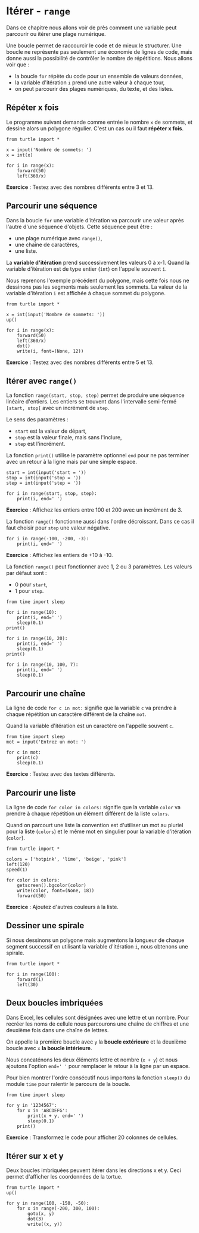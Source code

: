 # Itérer - `range`

Dans ce chapitre nous allons voir de près comment une variable peut parcourir ou itérer une plage numérique.

Une boucle permet de raccourcir le code et de mieux le structurer. 
Une boucle ne représente pas seulement une économie de lignes de code, mais donne aussi la possibilité de contrôler le nombre de répétitions. Nous allons voir que : 

- la boucle `for` répète du code pour un ensemble de valeurs données,
- la variable d'itération `i` prend une autre valeur à chaque tour,
- on peut parcourir des plages numériques, du texte, et des listes.

## Répéter x fois

Le programme suivant demande comme entrée le nombre `x` de sommets, et dessine alors un polygone régulier. C'est un cas ou il faut **répéter x fois**.

```{codeplay}
from turtle import *

x = input('Nombre de sommets: ')
x = int(x)

for i in range(x):
    forward(50)
    left(360/x)
```

**Exercice** : Testez avec des nombres différents entre 3 et 13.

## Parcourir une séquence

Dans la boucle `for` une variable d'itération va parcourir une valeur après l'autre d'une séquence d'objets. Cette séquence peut être :

- une plage numérique avec `range()`,
- une chaîne de caractères,
- une liste.

La **variable d'itération** prend successivement les valeurs 0 à x-1.
Quand la variable d'itération est de type entier (`int`) on l'appelle souvent `i`.

Nous reprenons l'exemple précédent du polygone, mais cette fois nous ne dessinons pas les segments mais seulement les sommets. La valeur de la variable d'itération `i` est affichée à chaque sommet du polygone.

```{codeplay}
from turtle import *

x = int(input('Nombre de sommets: '))
up()

for i in range(x):
    forward(50)
    left(360/x)
    dot()
    write(i, font=(None, 12))
```

**Exercice** : Testez avec des nombres différents entre 5 et 13.

## Itérer avec `range()`

La fonction `range(start, stop, step)` permet de produire une séquence linéaire d'entiers. Les entiers se trouvent dans l'intervalle semi-fermé `[start, stop[` avec un incrément de `step`.

Le sens des paramètres :

- `start` est la valeur de départ,
- `stop` est la valeur finale, mais sans l'inclure,
- `step` est l'incrément.

La fonction `print()` utilise le paramètre optionnel `end` pour ne pas terminer avec un retour à la ligne mais par une simple espace.

```{codeplay}
start = int(input('start = '))
stop = int(input('stop = '))
step = int(input('step = '))

for i in range(start, stop, step):
    print(i, end=' ')
```

**Exercice** : Affichez les entiers entre 100 et 200 avec un incrément de 3.

La fonction `range()` fonctionne aussi dans l'ordre décroissant. Dans ce cas il faut choisir pour `step` une valeur négative.

```{codeplay}
for i in range(-100, -200, -3):
    print(i, end=' ')
```

**Exercice** : Affichez les entiers de +10 à -10.

La fonction `range()` peut fonctionner avec 1, 2 ou 3 paramètres. Les valeurs par défaut sont :

- 0 pour `start`,
- 1 pour `step`.

```{codeplay}
from time import sleep

for i in range(10):
    print(i, end=' ')
    sleep(0.1)
print()

for i in range(10, 20):
    print(i, end=' ')
    sleep(0.1)
print()

for i in range(10, 100, 7):
    print(i, end=' ')
    sleep(0.1)
```

## Parcourir une chaîne

La ligne de code `for c in mot:` signifie que la variable `c` va prendre à chaque répétition un caractère différent de la chaîne `mot`.

Quand la variable d'itération est un caractère on l'appelle souvent `c`.

```{codeplay}
from time import sleep
mot = input('Entrez un mot: ')

for c in mot:
    print(c)
    sleep(0.1)
```

**Exercice** : Testez avec des textes différents.

## Parcourir une liste

La ligne de code `for color in colors:` signifie que la variable `color` va prendre à chaque répétition un élément différent de la liste `colors`.

Quand on parcourt une liste la convention est d'utiliser un mot au pluriel pour la liste (`colors`) et le même mot en singulier pour la variable d'itération (`color`).

```{codeplay}
from turtle import *

colors = ['hotpink', 'lime', 'beige', 'pink']
left(120)
speed(1)

for color in colors:
    getscreen().bgcolor(color)
    write(color, font=(None, 18))
    forward(50)
```

**Exercice** : Ajoutez d'autres couleurs à la liste.

## Dessiner une spirale

Si nous dessinons un polygone mais augmentons la longueur de chaque segment successif en utilisant la variable d'itération `i`, nous obtenons une spirale.

```{codeplay}
from turtle import *

for i in range(100):
    forward(i)
    left(30)
```

## Deux boucles imbriquées

Dans Excel, les cellules sont désignées avec une lettre et un nombre.
Pour recréer les noms de cellule nous parcourons une chaîne de chiffres et une deuxième fois dans une chaîne de lettres.

On appelle la première boucle avec `y` la **boucle extérieure** et la deuxième boucle avec `x` **la boucle intérieure**.

Nous concaténons les deux éléments lettre et nombre (`x + y`) et nous ajoutons l'option `end=' '` pour remplacer le retour à la ligne par un espace.

Pour bien montrer l'ordre consécutif nous importons la fonction `sleep()` du module `time` pour ralentir le parcours de la boucle.

```{codeplay}
from time import sleep

for y in '1234567':
    for x in 'ABCDEFG':
        print(x + y, end=' ')
        sleep(0.1)
    print()
```

**Exercice** : Transformez le code pour afficher 20 colonnes de cellules.

## Itérer sur x et y

Deux boucles imbriquées peuvent itérer dans les directions x et y. Ceci permet d'afficher les coordonnées de la tortue.

```{codeplay}
from turtle import *
up()

for y in range(100, -150, -50):
    for x in range(-200, 300, 100):
        goto(x, y)
        dot(3)
        write((x, y))
````
